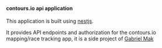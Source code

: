 #### contours.io api application

This application is built using [nestjs](https://www.nestjs.com).

It provides API endpoints and authorization for the contours.io mapping/race tracking app, it is a side project of [Gabriel Mak](https://www.pixelbreaker.com)
